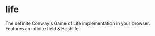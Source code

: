 life
====

The definite Conway's Game of Life implementation in your browser. Features an infinite field &amp; Hashlife